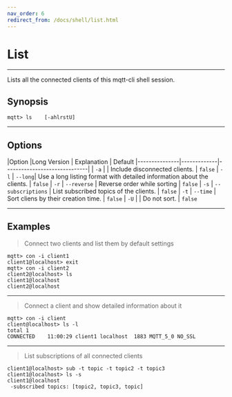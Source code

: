 ```yaml
---
nav_order: 6
redirect_from: /docs/shell/list.html
--- 
```


# List
***

Lists all the connected clients of this mqtt-cli shell session.

## Synopsis

```
mqtt> ls    [-ahlrstU]
```

***

## Options

|Option |Long Version | Explanation | Default
|---------------|-------------|------------------------------|
| ``-a``    |  | Include disconnected clients. | ``false``
| ``-l``   | ``--long``| Use a long listing format with detailed information about the clients. | ``false``
| ``-r`` | ``--reverse`` | Reverse order while sorting | ``false`` 
| ``-s`` | ``--subscriptions``  | List subscribed topics of the clients. | ``false``
| ``-t`` | ``--time``  | Sort cliens by their creation time. | ``false``
| ``-U`` |   |  Do not sort.  |  ``false``

***

## Examples

> Connect two clients and list them by default settings

```
mqtt> con -i client1
client1@localhost> exit
mqtt> con -i client2
client2@localhost> ls
client1@localhost
client2@localhost
```

***

> Connect a client and show detailed information about it

```
mqtt> con -i client
client@localhost> ls -l
total 1
CONNECTED    11:00:29 client1 localhost  1883 MQTT_5_0 NO_SSL
```

***

> List subscriptions of all connected clients

``` 
client1@localhost> sub -t topic -t topic2 -t topic3
client1@localhost> ls -s
client1@localhost
 -subscribed topics: [topic2, topic3, topic]
```

